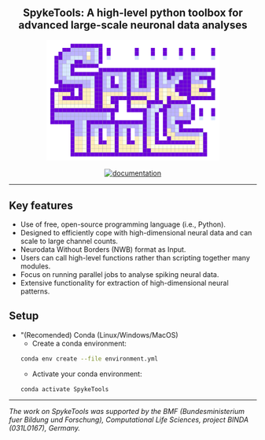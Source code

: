 <h2 align="center">SpykeTools: A high-level python toolbox for advanced large-scale neuronal data analyses</h2>

<p align="center"><img src="docs/logo_spyketools.png"  width="70%"/></p>

<!--<p align="center">Online article</p>-->

<p align="center">
  <a href="https://spyketools-org.github.io/spyketools/">
    <img alt="documentation" src="https://img.shields.io/badge/docs-mkdocs%20material-blue.svg?style=flat" />
  </a>
</p>   

---

## Key features

+ Use of free, open-source programming language (i.e., Python).
+ Designed to efficiently cope with high-dimensional neural data and can scale to large channel counts.
+ Neurodata Without Borders (NWB) format as Input.
+ Users can call high-level functions rather than scripting together many modules.
+ Focus on running parallel jobs to analyse spiking neural data.
+ Extensive functionality for extraction of high-dimensional neural patterns.

## Setup
+ "(Recomended) Conda (Linux/Windows/MacOS)
	+ Create a conda environment:
	```sh
	conda env create --file environment.yml
	```
	+ Activate your conda environment:
	```sh
	conda activate SpykeTools
	```

---

_The work on SpykeTools was supported by the BMF (Bundesministerium fuer Bildung und Forschung), Computational Life Sciences, project BINDA (031L0167), Germany._

